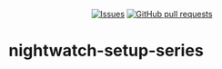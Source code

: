 <p align="center">
  <a href="https://github.com/mingyuchoo/nightwatch-setup-series/issues"><img alt="Issues" src="https://img.shields.io/github/issues/mingyuchoo/nightwatch-setup-series?color=appveyor" /></a>
  <a href="https://github.com/mingyuchoo/nightwatch-setup-series/pulls"><img alt="GitHub pull requests" src="https://img.shields.io/github/issues-pr/mingyuchoo/nightwatch-setup-series?color=appveyor" /></a>
</p>

# nightwatch-setup-series